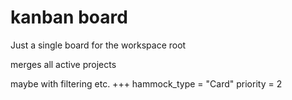 # kanban board

Just a single board for the workspace root

merges all active projects

maybe with filtering etc.
+++
hammock_type = "Card"
priority = 2
